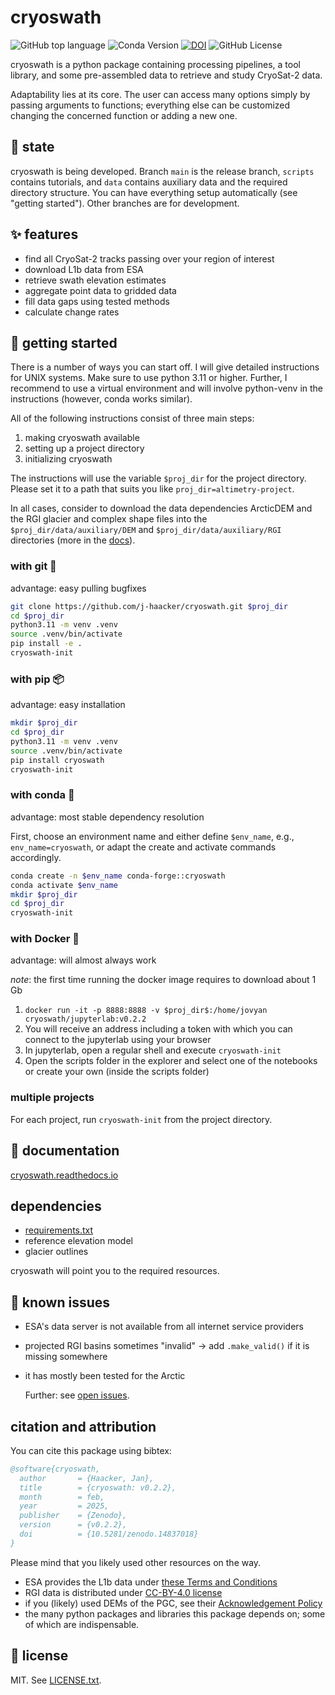 # cryoswath

![GitHub top language](https://img.shields.io/github/languages/top/j-haacker/cryoswath)
![Conda Version](https://img.shields.io/conda/vn/conda-forge/cryoswath)
[![DOI](https://zenodo.org/badge/DOI/10.5281/zenodo.14825358.svg)](https://doi.org/10.5281/zenodo.14825358)
![GitHub License](https://img.shields.io/github/license/j-haacker/cryoswath)

cryoswath is a python package containing processing pipelines, a tool
library, and some pre-assembled data to retrieve and study CryoSat-2
data.

Adaptability lies at its core. The user can access many options simply
by passing arguments to functions; everything else can be customized
changing the concerned function or adding a new one.

## 🌱 state

cryoswath is being developed. Branch `main` is the release branch,
`scripts` contains tutorials, and `data` contains auxiliary data and the
required directory structure. You can have everything setup
automatically (see "getting started"). Other branches are for
development.

## ✨ features

- find all CryoSat-2 tracks passing over your region of interest
- download L1b data from ESA
- retrieve swath elevation estimates
- aggregate point data to gridded data
- fill data gaps using tested methods
- calculate change rates

## 🚀 getting started

There is a number of ways you can start off. I will give detailed
instructions for UNIX systems. Make sure to use python 3.11 or higher.
Further, I recommend to use a virtual environment and will involve
python-venv in the instructions (however, conda works similar).

All of the following instructions consist of three main steps:

1. making cryoswath available
2. setting up a project directory
3. initializing cryoswath

The instructions will use the variable `$proj_dir` for the project
directory. Please set it to a path that suits you like
`proj_dir=altimetry-project`.

In all cases, consider to download the data dependencies ArcticDEM and
the RGI glacier and complex shape files into the
`$proj_dir/data/auxiliary/DEM` and `$proj_dir/data/auxiliary/RGI`
directories (more in the [docs](https://j-haacker.github.io/cryoswath/prerequisites.html)).

### with git 🐙

advantage: easy pulling bugfixes

```sh
git clone https://github.com/j-haacker/cryoswath.git $proj_dir
cd $proj_dir
python3.11 -m venv .venv
source .venv/bin/activate
pip install -e .
cryoswath-init
```

### with pip 📦

advantage: easy installation

```sh
mkdir $proj_dir
cd $proj_dir
python3.11 -m venv .venv
source .venv/bin/activate
pip install cryoswath
cryoswath-init
```

### with conda 🐍

advantage: most stable dependency resolution

First, choose an environment name and either define `$env_name`, e.g.,
`env_name=cryoswath`, or adapt the create and activate commands
accordingly.

```sh
conda create -n $env_name conda-forge::cryoswath
conda activate $env_name
mkdir $proj_dir
cd $proj_dir
cryoswath-init
```

### with Docker 🐳

advantage: will almost always work

*note*: the first time running the docker image requires to download about 1 Gb

1. `docker run -it -p 8888:8888 -v $proj_dir$:/home/jovyan cryoswath/jupyterlab:v0.2.2`
2. You will receive an address including a token with which you can connect to the jupyterlab using your browser
3. In jupyterlab, open a regular shell and execute `cryoswath-init`
4. Open the scripts folder in the explorer and select one of the notebooks or create your own (inside the scripts folder)

### multiple projects

For each project, run `cryoswath-init` from the project directory.

## 📖 documentation

[cryoswath.readthedocs.io](https://cryoswath.readthedocs.io/)

## dependencies

- [requirements.txt](https://github.com/j-haacker/cryoswath/blob/main/requirements.txt)
- reference elevation model
- glacier outlines

cryoswath will point you to the required resources.

## 🐛 known issues

- ESA's data server is not available from all internet service providers
- projected RGI basins sometimes "invalid"
    -> add `.make_valid()` if it is missing somewhere
- it has mostly been tested for the Arctic

  Further: see [open issues](https://github.com/j-haacker/cryoswath/issues).

## citation and attribution

You can cite this package using bibtex:

```bibtex
@software{cryoswath,
  author       = {Haacker, Jan},
  title        = {cryoswath: v0.2.2},
  month        = feb,
  year         = 2025,
  publisher    = {Zenodo},
  version      = {v0.2.2},
  doi          = {10.5281/zenodo.14837018}
}
```

Please mind that you likely used other resources on the way.

- ESA provides the L1b data under [these Terms and Conditions](https://github.com/j-haacker/cryoswath/blob/main/data/L1b/Terms-and-Conditions-for-the-use-of-ESA-Data.pdf)
- RGI data is distributed under [CC-BY-4.0 license](https://creativecommons.org/licenses/by/4.0/)
- if you (likely) used DEMs of the PGC, see their [Acknowledgement Policy](https://www.pgc.umn.edu/guides/user-services/acknowledgement-policy/)
- the many python packages and libraries this package depends on; some of which are indispensable.

## 📜 license

MIT. See [LICENSE.txt](https://github.com/j-haacker/cryoswath/blob/main/LICENSE.txt).
